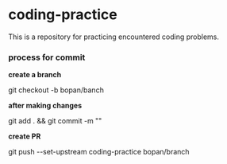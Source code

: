 # coding-practice
This is a repository for practicing encountered coding problems.

### process for commit
<p><b>create a branch</b></p>
git checkout -b bopan/banch

<p><b>after making changes</b></p>
git add . && git commit -m ""

<p><b>create PR</b></p>
git push --set-upstream coding-practice bopan/branch




